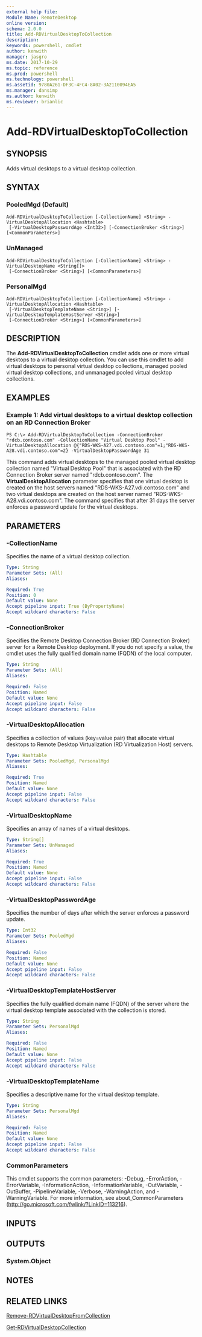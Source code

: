 ```yaml
---
external help file: 
Module Name: RemoteDesktop
online version: 
schema: 2.0.0
title: Add-RDVirtualDesktopToCollection
description: 
keywords: powershell, cmdlet
author: kenwith
manager: jasgro
ms.date: 2017-10-29
ms.topic: reference
ms.prod: powershell
ms.technology: powershell
ms.assetid: 9780A261-DF3C-4FC4-8A02-3A2110094EA5
ms.manager: dansimp
ms.author: kenwith
ms.reviewer: brianlic
---
```


# Add-RDVirtualDesktopToCollection

## SYNOPSIS
Adds virtual desktops to a virtual desktop collection.

## SYNTAX

### PooledMgd (Default)
```
Add-RDVirtualDesktopToCollection [-CollectionName] <String> -VirtualDesktopAllocation <Hashtable>
 [-VirtualDesktopPasswordAge <Int32>] [-ConnectionBroker <String>] [<CommonParameters>]
```

### UnManaged
```
Add-RDVirtualDesktopToCollection [-CollectionName] <String> -VirtualDesktopName <String[]>
 [-ConnectionBroker <String>] [<CommonParameters>]
```

### PersonalMgd
```
Add-RDVirtualDesktopToCollection [-CollectionName] <String> -VirtualDesktopAllocation <Hashtable>
 [-VirtualDesktopTemplateName <String>] [-VirtualDesktopTemplateHostServer <String>]
 [-ConnectionBroker <String>] [<CommonParameters>]
```

## DESCRIPTION
The **Add-RDVirtualDesktopToCollection** cmdlet adds one or more virtual desktops to a virtual desktop collection.
You can use this cmdlet to add virtual desktops to personal virtual desktop collections, managed pooled virtual desktop collections, and unmanaged pooled virtual desktop collections.

## EXAMPLES

### Example 1: Add virtual desktops to a virtual desktop collection on an RD Connection Broker
```
PS C:\> Add-RDVirtualDesktopToCollection -ConnectionBroker "rdcb.contoso.com" -CollectionName "Virtual Desktop Pool" -VirtualDesktopAllocation @{"RDS-WKS-A27.vdi.contoso.com"=1;"RDS-WKS-A28.vdi.contoso.com"=2} -VirtualDesktopPasswordAge 31
```

This command adds virtual desktops to the managed pooled virtual desktop collection named "Virtual Desktop Pool" that is associated with the RD Connection Broker server named "rdcb.contoso.com".
The **VirtualDesktopAllocation** parameter specifies that one virtual desktop is created on the host servers named "RDS-WKS-A27.vdi.contoso.com" and two virtual desktops are created on the host server named "RDS-WKS-A28.vdi.contoso.com".
The command specifies that after 31 days the server enforces a password update for the virtual desktops.

## PARAMETERS

### -CollectionName
Specifies the name of a virtual desktop collection.

```yaml
Type: String
Parameter Sets: (All)
Aliases: 

Required: True
Position: 0
Default value: None
Accept pipeline input: True (ByPropertyName)
Accept wildcard characters: False
```

### -ConnectionBroker
Specifies the Remote Desktop Connection Broker (RD Connection Broker) server for a Remote Desktop deployment.
If you do not specify a value, the cmdlet uses the fully qualified domain name (FQDN) of the local computer.

```yaml
Type: String
Parameter Sets: (All)
Aliases: 

Required: False
Position: Named
Default value: None
Accept pipeline input: False
Accept wildcard characters: False
```

### -VirtualDesktopAllocation
Specifies a collection of values (key=value pair) that allocate virtual desktops to Remote Desktop Virtualization (RD Virtualization Host) servers.

```yaml
Type: Hashtable
Parameter Sets: PooledMgd, PersonalMgd
Aliases: 

Required: True
Position: Named
Default value: None
Accept pipeline input: False
Accept wildcard characters: False
```

### -VirtualDesktopName
Specifies an array of names of a virtual desktops.

```yaml
Type: String[]
Parameter Sets: UnManaged
Aliases: 

Required: True
Position: Named
Default value: None
Accept pipeline input: False
Accept wildcard characters: False
```

### -VirtualDesktopPasswordAge
Specifies the number of days after which the server enforces a password update.

```yaml
Type: Int32
Parameter Sets: PooledMgd
Aliases: 

Required: False
Position: Named
Default value: None
Accept pipeline input: False
Accept wildcard characters: False
```

### -VirtualDesktopTemplateHostServer
Specifies the fully qualified domain name (FQDN) of the server where the virtual desktop template associated with the collection is stored.

```yaml
Type: String
Parameter Sets: PersonalMgd
Aliases: 

Required: False
Position: Named
Default value: None
Accept pipeline input: False
Accept wildcard characters: False
```

### -VirtualDesktopTemplateName
Specifies a descriptive name for the virtual desktop template.

```yaml
Type: String
Parameter Sets: PersonalMgd
Aliases: 

Required: False
Position: Named
Default value: None
Accept pipeline input: False
Accept wildcard characters: False
```

### CommonParameters
This cmdlet supports the common parameters: -Debug, -ErrorAction, -ErrorVariable, -InformationAction, -InformationVariable, -OutVariable, -OutBuffer, -PipelineVariable, -Verbose, -WarningAction, and -WarningVariable. For more information, see about_CommonParameters (http://go.microsoft.com/fwlink/?LinkID=113216).

## INPUTS

## OUTPUTS

### System.Object

## NOTES

## RELATED LINKS

[Remove-RDVirtualDesktopFromCollection](./Remove-RDVirtualDesktopFromCollection.md)

[Get-RDVirtualDesktopCollection](./Get-RDVirtualDesktopCollection.md)

